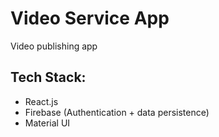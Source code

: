 # Video Service App
Video publishing app
## Tech Stack:
- React.js
- Firebase (Authentication + data persistence)
- Material UI
